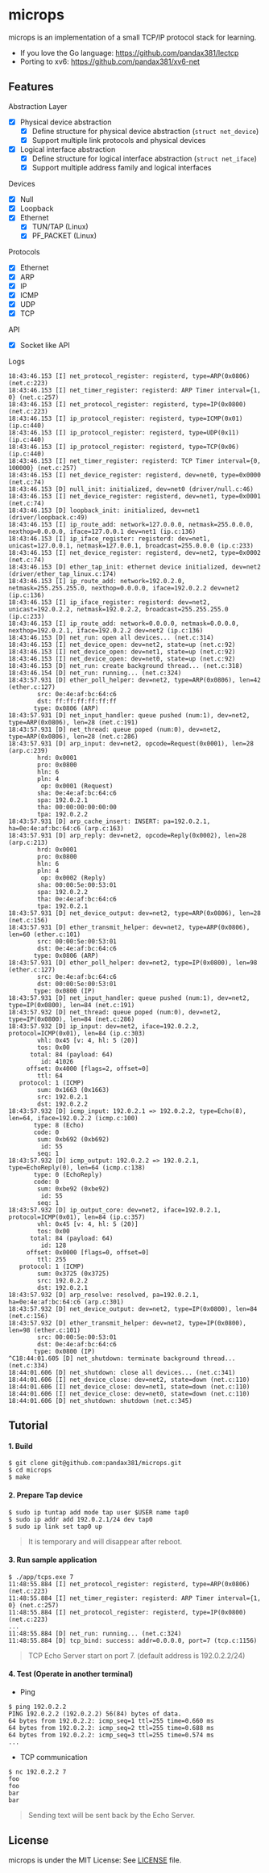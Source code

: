microps
=======

microps is an implementation of a small TCP/IP protocol stack for learning.

+ If you love the Go language: https://github.com/pandax381/lectcp
+ Porting to xv6: https://github.com/pandax381/xv6-net


## Features

Abstraction Layer

- [x] Physical device abstraction
  - [x] Define structure for physical device abstraction (`struct net_device`)
  - [x] Support multiple link protocols and physical devices
- [x] Logical interface abstraction
  - [x] Define structure for logical interface abstraction (`struct net_iface`)
  - [x] Support multiple address family and logical interfaces

Devices

- [x] Null
- [x] Loopback
- [x] Ethernet
  - [x] TUN/TAP (Linux)
  - [x] PF_PACKET (Linux)

Protocols

- [x] Ethernet
- [x] ARP
- [x] IP
- [x] ICMP
- [x] UDP
- [x] TCP

API

- [x] Socket like API

Logs

```
18:43:46.153 [I] net_protocol_register: registerd, type=ARP(0x0806) (net.c:223)
18:43:46.153 [I] net_timer_register: registerd: ARP Timer interval={1, 0} (net.c:257)
18:43:46.153 [I] net_protocol_register: registerd, type=IP(0x0800) (net.c:223)
18:43:46.153 [I] ip_protocol_register: registerd, type=ICMP(0x01) (ip.c:440)
18:43:46.153 [I] ip_protocol_register: registerd, type=UDP(0x11) (ip.c:440)
18:43:46.153 [I] ip_protocol_register: registerd, type=TCP(0x06) (ip.c:440)
18:43:46.153 [I] net_timer_register: registerd: TCP Timer interval={0, 100000} (net.c:257)
18:43:46.153 [I] net_device_register: registerd, dev=net0, type=0x0000 (net.c:74)
18:43:46.153 [D] null_init: initialized, dev=net0 (driver/null.c:46)
18:43:46.153 [I] net_device_register: registerd, dev=net1, type=0x0001 (net.c:74)
18:43:46.153 [D] loopback_init: initialized, dev=net1 (driver/loopback.c:49)
18:43:46.153 [I] ip_route_add: network=127.0.0.0, netmask=255.0.0.0, nexthop=0.0.0.0, iface=127.0.0.1 dev=net1 (ip.c:136)
18:43:46.153 [I] ip_iface_register: registerd: dev=net1, unicast=127.0.0.1, netmask=127.0.0.1, broadcast=255.0.0.0 (ip.c:233)
18:43:46.153 [I] net_device_register: registerd, dev=net2, type=0x0002 (net.c:74)
18:43:46.153 [D] ether_tap_init: ethernet device initialized, dev=net2 (driver/ether_tap_linux.c:174)
18:43:46.153 [I] ip_route_add: network=192.0.2.0, netmask=255.255.255.0, nexthop=0.0.0.0, iface=192.0.2.2 dev=net2 (ip.c:136)
18:43:46.153 [I] ip_iface_register: registerd: dev=net2, unicast=192.0.2.2, netmask=192.0.2.2, broadcast=255.255.255.0 (ip.c:233)
18:43:46.153 [I] ip_route_add: network=0.0.0.0, netmask=0.0.0.0, nexthop=192.0.2.1, iface=192.0.2.2 dev=net2 (ip.c:136)
18:43:46.153 [D] net_run: open all devices... (net.c:314)
18:43:46.153 [I] net_device_open: dev=net2, state=up (net.c:92)
18:43:46.153 [I] net_device_open: dev=net1, state=up (net.c:92)
18:43:46.153 [I] net_device_open: dev=net0, state=up (net.c:92)
18:43:46.153 [D] net_run: create background thread... (net.c:318)
18:43:46.154 [D] net_run: running... (net.c:324)
18:43:57.931 [D] ether_poll_helper: dev=net2, type=ARP(0x0806), len=42 (ether.c:127)
        src: 0e:4e:af:bc:64:c6
        dst: ff:ff:ff:ff:ff:ff
       type: 0x0806 (ARP)
18:43:57.931 [D] net_input_handler: queue pushed (num:1), dev=net2, type=ARP(0x0806), len=28 (net.c:191)
18:43:57.931 [D] net_thread: queue poped (num:0), dev=net2, type=ARP(0x0806), len=28 (net.c:286)
18:43:57.931 [D] arp_input: dev=net2, opcode=Request(0x0001), len=28 (arp.c:239)
        hrd: 0x0001
        pro: 0x0800
        hln: 6
        pln: 4
         op: 0x0001 (Request)
        sha: 0e:4e:af:bc:64:c6
        spa: 192.0.2.1
        tha: 00:00:00:00:00:00
        tpa: 192.0.2.2
18:43:57.931 [D] arp_cache_insert: INSERT: pa=192.0.2.1, ha=0e:4e:af:bc:64:c6 (arp.c:163)
18:43:57.931 [D] arp_reply: dev=net2, opcode=Reply(0x0002), len=28 (arp.c:213)
        hrd: 0x0001
        pro: 0x0800
        hln: 6
        pln: 4
         op: 0x0002 (Reply)
        sha: 00:00:5e:00:53:01
        spa: 192.0.2.2
        tha: 0e:4e:af:bc:64:c6
        tpa: 192.0.2.1
18:43:57.931 [D] net_device_output: dev=net2, type=ARP(0x0806), len=28 (net.c:156)
18:43:57.931 [D] ether_transmit_helper: dev=net2, type=ARP(0x0806), len=60 (ether.c:101)
        src: 00:00:5e:00:53:01
        dst: 0e:4e:af:bc:64:c6
       type: 0x0806 (ARP)
18:43:57.931 [D] ether_poll_helper: dev=net2, type=IP(0x0800), len=98 (ether.c:127)
        src: 0e:4e:af:bc:64:c6
        dst: 00:00:5e:00:53:01
       type: 0x0800 (IP)
18:43:57.931 [D] net_input_handler: queue pushed (num:1), dev=net2, type=IP(0x0800), len=84 (net.c:191)
18:43:57.932 [D] net_thread: queue poped (num:0), dev=net2, type=IP(0x0800), len=84 (net.c:286)
18:43:57.932 [D] ip_input: dev=net2, iface=192.0.2.2, protocol=ICMP(0x01), len=84 (ip.c:303)
        vhl: 0x45 [v: 4, hl: 5 (20)]
        tos: 0x00
      total: 84 (payload: 64)
         id: 41026
     offset: 0x4000 [flags=2, offset=0]
        ttl: 64
   protocol: 1 (ICMP)
        sum: 0x1663 (0x1663)
        src: 192.0.2.1
        dst: 192.0.2.2
18:43:57.932 [D] icmp_input: 192.0.2.1 => 192.0.2.2, type=Echo(8), len=64, iface=192.0.2.2 (icmp.c:100)
       type: 8 (Echo)
       code: 0
        sum: 0xb692 (0xb692)
         id: 55
        seq: 1
18:43:57.932 [D] icmp_output: 192.0.2.2 => 192.0.2.1, type=EchoReply(0), len=64 (icmp.c:138)
       type: 0 (EchoReply)
       code: 0
        sum: 0xbe92 (0xbe92)
         id: 55
        seq: 1
18:43:57.932 [D] ip_output_core: dev=net2, iface=192.0.2.1, protocol=ICMP(0x01), len=84 (ip.c:357)
        vhl: 0x45 [v: 4, hl: 5 (20)]
        tos: 0x00
      total: 84 (payload: 64)
         id: 128
     offset: 0x0000 [flags=0, offset=0]
        ttl: 255
   protocol: 1 (ICMP)
        sum: 0x3725 (0x3725)
        src: 192.0.2.2
        dst: 192.0.2.1
18:43:57.932 [D] arp_resolve: resolved, pa=192.0.2.1, ha=0e:4e:af:bc:64:c6 (arp.c:301)
18:43:57.932 [D] net_device_output: dev=net2, type=IP(0x0800), len=84 (net.c:156)
18:43:57.932 [D] ether_transmit_helper: dev=net2, type=IP(0x0800), len=98 (ether.c:101)
        src: 00:00:5e:00:53:01
        dst: 0e:4e:af:bc:64:c6
       type: 0x0800 (IP)
^C18:44:01.605 [D] net_shutdown: terminate background thread... (net.c:334)
18:44:01.606 [D] net_shutdown: close all devices... (net.c:341)
18:44:01.606 [I] net_device_close: dev=net2, state=down (net.c:110)
18:44:01.606 [I] net_device_close: dev=net1, state=down (net.c:110)
18:44:01.606 [I] net_device_close: dev=net0, state=down (net.c:110)
18:44:01.606 [D] net_shutdown: shutdown (net.c:345)
```

## Tutorial

#### 1. Build

```
$ git clone git@github.com:pandax381/microps.git
$ cd microps
$ make
```

#### 2. Prepare Tap device

```
$ sudo ip tuntap add mode tap user $USER name tap0
$ sudo ip addr add 192.0.2.1/24 dev tap0
$ sudo ip link set tap0 up
```

> It is temporary and will disappear after reboot.

#### 3. Run sample application

```
$ ./app/tcps.exe 7
11:48:55.884 [I] net_protocol_register: registerd, type=ARP(0x0806) (net.c:223)
11:48:55.884 [I] net_timer_register: registerd: ARP Timer interval={1, 0} (net.c:257)
11:48:55.884 [I] net_protocol_register: registerd, type=IP(0x0800) (net.c:223)
...
11:48:55.884 [D] net_run: running... (net.c:324)
11:48:55.884 [D] tcp_bind: success: addr=0.0.0.0, port=7 (tcp.c:1156)
```

> TCP Echo Server start on port 7. (default address is 192.0.2.2/24)

#### 4. Test (Operate in another terminal)

+ Ping

```
$ ping 192.0.2.2
PING 192.0.2.2 (192.0.2.2) 56(84) bytes of data.
64 bytes from 192.0.2.2: icmp_seq=1 ttl=255 time=0.660 ms
64 bytes from 192.0.2.2: icmp_seq=2 ttl=255 time=0.688 ms
64 bytes from 192.0.2.2: icmp_seq=3 ttl=255 time=0.574 ms
...
```

+ TCP communication
```
$ nc 192.0.2.2 7
foo
foo
bar
bar
```

> Sending text will be sent back by the Echo Server.

## License

microps is under the MIT License: See [LICENSE](./LICENSE) file.
